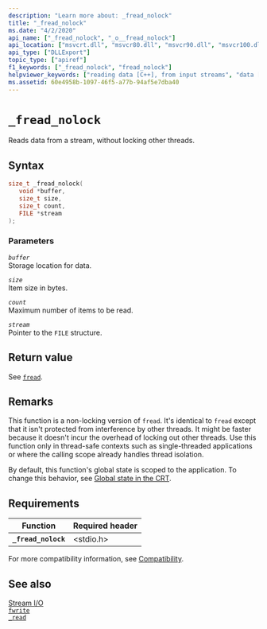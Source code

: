 ```yaml
---
description: "Learn more about: _fread_nolock"
title: "_fread_nolock"
ms.date: "4/2/2020"
api_name: ["_fread_nolock", "_o__fread_nolock"]
api_location: ["msvcrt.dll", "msvcr80.dll", "msvcr90.dll", "msvcr100.dll", "msvcr100_clr0400.dll", "msvcr110.dll", "msvcr110_clr0400.dll", "msvcr120.dll", "msvcr120_clr0400.dll", "ucrtbase.dll", "api-ms-win-crt-stdio-l1-1-0.dll", "api-ms-win-crt-private-l1-1-0.dll"]
api_type: ["DLLExport"]
topic_type: ["apiref"]
f1_keywords: ["_fread_nolock", "fread_nolock"]
helpviewer_keywords: ["reading data [C++], from input streams", "data [C++], reading from input stream", "fread_nolock function", "_fread_nolock function", "streams [C++], reading data from"]
ms.assetid: 60e4958b-1097-46f5-a77b-94af5e7dba40
---
```

# `_fread_nolock`

Reads data from a stream, without locking other threads.

## Syntax

```C
size_t _fread_nolock(
   void *buffer,
   size_t size,
   size_t count,
   FILE *stream
);
```

### Parameters

*`buffer`*\
Storage location for data.

*`size`*\
Item size in bytes.

*`count`*\
Maximum number of items to be read.

*`stream`*\
Pointer to the `FILE` structure.

## Return value

See [`fread`](fread.md).

## Remarks

This function is a non-locking version of `fread`. It's identical to `fread` except that it isn't protected from interference by other threads. It might be faster because it doesn't incur the overhead of locking out other threads. Use this function only in thread-safe contexts such as single-threaded applications or where the calling scope already handles thread isolation.

By default, this function's global state is scoped to the application. To change this behavior, see [Global state in the CRT](../global-state.md).

## Requirements

| Function | Required header |
|---|---|
| **`_fread_nolock`** | \<stdio.h> |

For more compatibility information, see [Compatibility](../compatibility.md).

## See also

[Stream I/O](../stream-i-o.md)\
[`fwrite`](fwrite.md)\
[`_read`](read.md)
